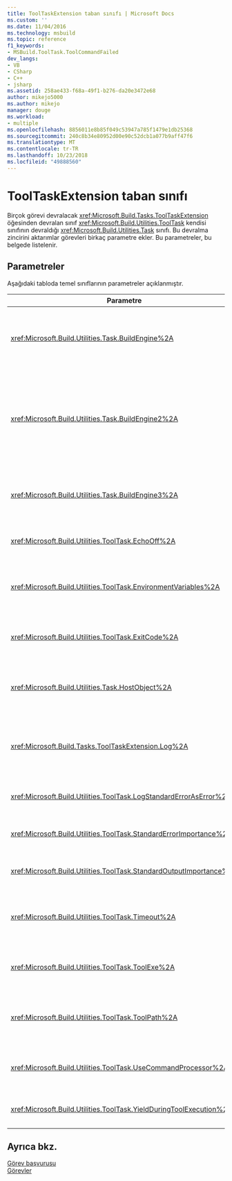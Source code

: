 ```yaml
---
title: ToolTaskExtension taban sınıfı | Microsoft Docs
ms.custom: ''
ms.date: 11/04/2016
ms.technology: msbuild
ms.topic: reference
f1_keywords:
- MSBuild.ToolTask.ToolCommandFailed
dev_langs:
- VB
- CSharp
- C++
- jsharp
ms.assetid: 258ae433-f68a-49f1-b276-da20e3472e68
author: mikejo5000
ms.author: mikejo
manager: douge
ms.workload:
- multiple
ms.openlocfilehash: 8856011e8b85f049c53947a785f1479e1db25368
ms.sourcegitcommit: 240c8b34e80952d00e90c52dcb1a077b9aff47f6
ms.translationtype: MT
ms.contentlocale: tr-TR
ms.lasthandoff: 10/23/2018
ms.locfileid: "49888560"
---
```

# <a name="tooltaskextension-base-class"></a>ToolTaskExtension taban sınıfı
Birçok görevi devralacak <xref:Microsoft.Build.Tasks.ToolTaskExtension> öğesinden devralan sınıf <xref:Microsoft.Build.Utilities.ToolTask> kendisi sınıfının devraldığı <xref:Microsoft.Build.Utilities.Task> sınıfı. Bu devralma zincirini aktarımlar görevleri birkaç parametre ekler. Bu parametreler, bu belgede listelenir.  

## <a name="parameters"></a>Parametreler  
 Aşağıdaki tabloda temel sınıflarının parametreler açıklanmıştır.  


| Parametre | Açıklama |
| - | - |
| <xref:Microsoft.Build.Utilities.Task.BuildEngine%2A> | İsteğe bağlı <xref:Microsoft.Build.Framework.IBuildEngine> parametresi.<br /><br /> Görevler için kullanılabilir derleme altyapısı arabirimi belirtir. Yapı altyapısının geri içine çağırmak görevlere izin vermek için bu parametreyi otomatik olarak ayarlar. |
| <xref:Microsoft.Build.Utilities.Task.BuildEngine2%2A> | İsteğe bağlı <xref:Microsoft.Build.Framework.IBuildEngine2> parametresi.<br /><br /> Görevler için kullanılabilir derleme altyapısı arabirimi belirtir. Yapı altyapısının geri içine çağırmak görevlere izin vermek için bu parametreyi otomatik olarak ayarlar.<br /><br /> Bu sınıftan devralmayı görev yazarları, değerinden dönüştürme gerekmez. böylece bu kullanışlı bir özelliktir `IBuildEngine` için `IBuildEngine2`. |
| <xref:Microsoft.Build.Utilities.Task.BuildEngine3%2A> | İsteğe bağlı <xref:Microsoft.Build.Framework.IBuildEngine3> parametresi.<br /><br /> Ana bilgisayar tarafından sağlanan yapı altyapısı arabirimi belirtir. |
| <xref:Microsoft.Build.Utilities.ToolTask.EchoOff%2A> | İsteğe bağlı `bool` parametresi.<br /><br /> Ayarlandığında `true`, bu görev geçişlerini **/Q** için *cmd.exe* komut satırı stdout kopyalanmaz, komut satırı. |
| <xref:Microsoft.Build.Utilities.ToolTask.EnvironmentVariables%2A> | İsteğe bağlı `String` dizi parametresi.<br /><br /> Ortam değişkenleri, eşittir işareti ile ayrılmış çiftleri dizisi. Bu değişkenler, geçirilen ek olarak üretilmiş yürütülebilir dosya ya da seçmeli olarak geçersiz kılma normal ortam bloğu. |
| <xref:Microsoft.Build.Utilities.ToolTask.ExitCode%2A> | İsteğe bağlı `Int32` çıkış parametresi salt okunur.<br /><br /> Yürütülen komutun tarafından sağlanan çıkış kodu belirtir. Görev hataları günlüğe, ancak çıkış kodu 0 (başarılı) işlem gerekiyordu, bu -1 olarak ayarlanır. |
| <xref:Microsoft.Build.Utilities.Task.HostObject%2A> | İsteğe bağlı <xref:Microsoft.Build.Framework.ITaskHost> parametresi.<br /><br /> (Null olabilir) konak nesne örneğini belirtir. Yapı altyapısının, IDE konak bir konak nesnesi bu belirli görev ile ilişkili varsa bu özelliği ayarlar. |
| <xref:Microsoft.Build.Tasks.ToolTaskExtension.Log%2A> | İsteğe bağlı <xref:Microsoft.Build.Utilities.TaskLoggingHelper> salt okunur parametre.<br /><br /> Örneğini alır bir <xref:Microsoft.Build.Tasks.TaskLoggingHelperExtension> görev günlük yöntemlerini içeren sınıf. |
| <xref:Microsoft.Build.Utilities.ToolTask.LogStandardErrorAsError%2A> | Seçenek `bool` parametresi.<br /><br /> Varsa `true`, standart hata akışına alınan tüm iletileri, hata olarak kaydedilir. |
| <xref:Microsoft.Build.Utilities.ToolTask.StandardErrorImportance%2A> | İsteğe bağlı `String` parametresi.<br /><br /> Standart çıkış akışı'ndan metin oturum kullanılacak önemi. |
| <xref:Microsoft.Build.Utilities.ToolTask.StandardOutputImportance%2A> | İsteğe bağlı `String` parametresi.<br /><br /> Standart çıkış akışı'ndan metin oturum kullanılacak önemi. |
| <xref:Microsoft.Build.Utilities.ToolTask.Timeout%2A> | İsteğe bağlı sanal `Int32` parametresi.<br /><br /> Sonra yürütülebilir görev sonlandırıldığından, milisaniye cinsinden süre miktarını belirtir. Varsayılan değer `Int.MaxValue`, hiçbir zaman aşımı süresi olduğunu gösterir. Zaman aşımını milisaniye cinsindendir. |
| <xref:Microsoft.Build.Utilities.ToolTask.ToolExe%2A> | İsteğe bağlı sanal `string` parametresi.<br /><br /> Projeleri, bu bir ToolName geçersiz kılmak için uygulayabilir. Görevler bu ToolName korumak için geçersiz kılabilir. |
| <xref:Microsoft.Build.Utilities.ToolTask.ToolPath%2A> | İsteğe bağlı `string` parametresi.<br /><br /> Burada temel yürütülebilir dosya görev yükler konumu belirtir. Bu parametre belirtilmezse görev çalışıyor framework sürümüne karşılık gelen SDK yükleme yolunu kullanır. [!INCLUDE[vstecmsbuild](../extensibility/internals/includes/vstecmsbuild_md.md)]. |
| <xref:Microsoft.Build.Utilities.ToolTask.UseCommandProcessor%2A> | İsteğe bağlı `bool` parametresi.<br /><br /> Ayarlandığında `true`, bu görev, komut satırı için bir toplu iş dosyası oluşturur ve bu komutu yürütmek yerine doğrudan komut işleyicisi kullanarak yürütür. |
| <xref:Microsoft.Build.Utilities.ToolTask.YieldDuringToolExecution%2A> | İsteğe bağlı `bool` parametresi.<br /><br /> Ayarlandığında `true`, görevi yürüttüğünde bu görevi düğümü verir. |

## <a name="see-also"></a>Ayrıca bkz.  
 [Görev başvurusu](../msbuild/msbuild-task-reference.md)   
 [Görevler](../msbuild/msbuild-tasks.md)